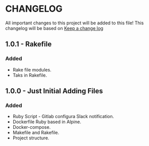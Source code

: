# CHANGELOG

All important changes to this project will be added to this file! This changelog will be based on [Keep a change log](http://keepachangelog.com/)

## 1.0.1 - Rakefile

### Added

* Rake file modules.
* Taks in Rakefile.

## 1.0.0 - Just Initial Adding Files

### Added

* Ruby Script - Gitlab configura Slack notification.
* Dockerfile Ruby based in Alpine.
* Docker-compose.
* Makefile and Rakefile.
* Project structure.
